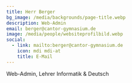```yaml
---
title: Herr Berger
bg_image: /media/backgrounds/page-title.webp
description: Web-Admin
email: berger@cantor-gymnasium.de
image: /media/people/websiteprofilbild.webp
social:
  - link: mailto:berger@cantor-gymnasium.de
    icon: mdi mdi-at
    title: E-Mail
---
```

Web-Admin, Lehrer Informatik & Deutsch
